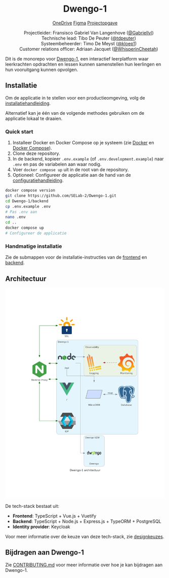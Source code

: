 <h1 align="center">Dwengo-1</h1>

<p align="center">
<span><a href="https://ugentbe-my.sharepoint.com/:f:/r/personal/bart_mesuere_ugent_be/Documents/Onderwijs/SELab2/2024-2025/mappen%20studenten/groep1" alt="OneDrive">
OneDrive</a></span>
<span><a href="https://www.figma.com/files/project/339220191" alt="Figma sjabloon">
Figma</a></span>
<span><a href="https://github.com/SELab-2/Dwengo-opgave" alt="projectopgave">
Projectopgave</a></span>
</p>

<ul align="center" style="list-style-type: none">
<li>Projectleider: Fransisco Gabriel Van Langenhove (<a href="https://github.com/Gabriellvl">@Gabriellvl</a>)</li>
<li>Technische lead: Tibo De Peuter (<a href="https://github.com/tdpeuter">@tdpeuter</a>)</li>
<li>Systeembeheerder: Timo De Meyst (<a href="https://github.com/kloep1">@kloep1</a>)</li>
<li>Customer relations officer: Adriaan Jacquet (<a href="https://github.com/WhisperinCheetah">@WhisperinCheetah</a>)</li>
</ul>

Dit is de monorepo voor [Dwengo-1](https://sel2-1.ugent.be), een interactief leerplatform waar leerkrachten opdrachten
en lessen kunnen samenstellen hun leerlingen en hun vooruitgang kunnen opvolgen.

## Installatie

Om de applicatie in te stellen voor een productieomgeving, volg de [installatiehandleiding](https://github.com/SELab-2/Dwengo-1/wiki/Administrator:-Productie-omgeving).

Alternatief kan je één van de volgende methodes gebruiken om de applicatie lokaal te draaien.

### Quick start

1. Installeer Docker en Docker Compose op je systeem (zie [Docker](https://docs.docker.com/get-docker/) en [Docker Compose](https://docs.docker.com/compose/)).
2. Clone deze repository.
3. In de backend, kopieer `.env.example` (of `.env.development.example`) naar `.env` en pas de variabelen aan waar nodig.
4. Voer `docker compose up` uit in de root van de repository.
5. Optioneel: Configureer de applicatie aan de hand van de [configuratiehandleiding](https://github.com/SELab-2/Dwengo-1/wiki/Administrator:-Productie-omgeving#dwengo-1-configuratie).

```bash
docker compose version
git clone https://github.com/SELab-2/Dwengo-1.git
cd Dwengo-1/backend
cp .env.example .env
# Pas .env aan
nano .env
cd ..
docker compose up
# Configureer de applicatie
```

### Handmatige installatie

Zie de submappen voor de installatie-instructies van de [frontend](./frontend/README.md) en [backend](./backend/README.md).

## Architectuur

![Architectuur](./docs/architecture/schema.png)

De tech-stack bestaat uit:

- **Frontend**: TypeScript + Vue.js + Vuetify
- **Backend**: TypeScript + Node.js + Express.js + TypeORM + PostgreSQL
- **Identity provider**: Keycloak

Voor meer informatie over de keuze van deze tech-stack, zie [designkeuzes](https://github.com/SELab-2/Dwengo-1/wiki/Developer:-Design-keuzes).

## Bijdragen aan Dwengo-1

Zie [CONTRIBUTING.md](./CONTRIBUTING.md) voor meer informatie over hoe je kan bijdragen aan Dwengo-1.
